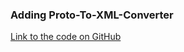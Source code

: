 ### Adding Proto-To-XML-Converter
[Link to the code on GitHub](https://github.com/Reinhardt-i/Design-Patterns-Python/blob/main/1.%20all_dp%20(Code%20%2B%20Note)/Structural%20DP/Adapter/adapter.py)